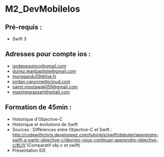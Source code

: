 # M2_DevMobileIos

## Pré-requis :
* Swift 3

## Adresses pour compte ios :
* jordanequincy@gmail.com
* duriez.jeanbaptiste@gmail.com
* morggandu59@live.fr
* jordan.canonne@icloud.com
* samir.moutawakil59@gmail.com
* maximegrassart@gmail.com

## Formation de 45min :
* Historique d'Objective-C
* Historique et évolutions de Swift
* Sources : Différences entre Objective-C et Swift : http://codewithchris.developpez.com/tutoriels/swift/debuter/apprendre-swift-a-partir-objective-c/devriez-vous-continuer-apprendre-objective-c/#LIV (Comparatif obj-c et swift)
* Présentation IDE

